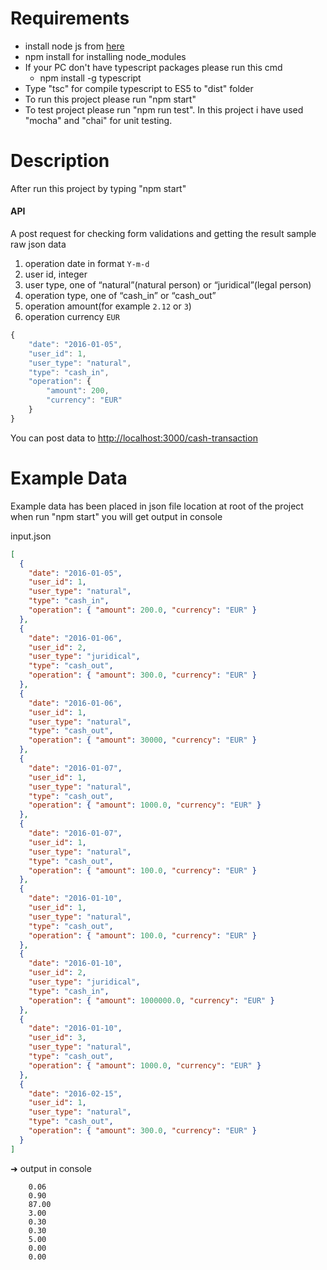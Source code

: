 # Requirements

- install node js from [here](https://nodejs.org/en/)
- npm install for installing node_modules
- If your PC don't have typescript packages please run this cmd
  - npm install -g typescript
- Type "tsc" for compile typescript to ES5 to "dist" folder
- To run this project please run "npm start"
- To test project please run "npm run test". In this project i have used "mocha" and "chai" for unit testing.

# Description

After run this project by typing "npm start"

#### API

A post request for checking form validations and getting the result
sample raw json data

1. operation date in format `Y-m-d`
2. user id, integer
3. user type, one of “natural”(natural person) or “juridical”(legal person)
4. operation type, one of “cash_in” or “cash_out”
5. operation amount(for example `2.12` or `3`)
6. operation currency `EUR`

```js
{
    "date": "2016-01-05",
    "user_id": 1,
    "user_type": "natural",
    "type": "cash_in",
    "operation": {
        "amount": 200,
        "currency": "EUR"
    }
}
```

You can post data to [http://localhost:3000/cash-transaction](http://localhost:3000/cash-transaction)

# Example Data

Example data has been placed in json file location at root of the project when run "npm start" you will get output in console

input.json

```json
[
  {
    "date": "2016-01-05",
    "user_id": 1,
    "user_type": "natural",
    "type": "cash_in",
    "operation": { "amount": 200.0, "currency": "EUR" }
  },
  {
    "date": "2016-01-06",
    "user_id": 2,
    "user_type": "juridical",
    "type": "cash_out",
    "operation": { "amount": 300.0, "currency": "EUR" }
  },
  {
    "date": "2016-01-06",
    "user_id": 1,
    "user_type": "natural",
    "type": "cash_out",
    "operation": { "amount": 30000, "currency": "EUR" }
  },
  {
    "date": "2016-01-07",
    "user_id": 1,
    "user_type": "natural",
    "type": "cash_out",
    "operation": { "amount": 1000.0, "currency": "EUR" }
  },
  {
    "date": "2016-01-07",
    "user_id": 1,
    "user_type": "natural",
    "type": "cash_out",
    "operation": { "amount": 100.0, "currency": "EUR" }
  },
  {
    "date": "2016-01-10",
    "user_id": 1,
    "user_type": "natural",
    "type": "cash_out",
    "operation": { "amount": 100.0, "currency": "EUR" }
  },
  {
    "date": "2016-01-10",
    "user_id": 2,
    "user_type": "juridical",
    "type": "cash_in",
    "operation": { "amount": 1000000.0, "currency": "EUR" }
  },
  {
    "date": "2016-01-10",
    "user_id": 3,
    "user_type": "natural",
    "type": "cash_out",
    "operation": { "amount": 1000.0, "currency": "EUR" }
  },
  {
    "date": "2016-02-15",
    "user_id": 1,
    "user_type": "natural",
    "type": "cash_out",
    "operation": { "amount": 300.0, "currency": "EUR" }
  }
]
```

➜ output in console

```
    0.06
    0.90
    87.00
    3.00
    0.30
    0.30
    5.00
    0.00
    0.00
```
